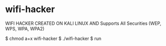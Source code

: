 # wifi-hacker
WIFI HACKER CREATED ON KALI LINUX AND Supports All Securities (WEP, WPS, WPA, WPA2)


$ chmod a+x wifi-hacker
$ ./wifi-hacker
$ run
